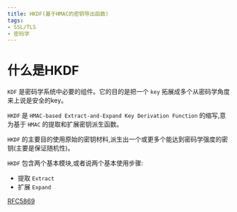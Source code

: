 ```yaml
---
title: HKDF(基于HMAC的密钥导出函数)
tags:
- SSL/TLS
- 密码学
---
```


# 什么是HKDF

`KDF` 是密码学系统中必要的组件。它的目的是把一个 `key` 拓展成多个从密码学角度来上说是安全的key。

`HKDF` 是 `HMAC-based Extract-and-Expand Key Derivation Function` 的缩写,意为基于 `HMAC` 的提取和扩展密钥派生函数。

`HKDF` 的主要目的使用原始的密钥材料,派生出一个或更多个能达到密码学强度的密钥(主要是保证随机性)。

`HKDF` 包含两个基本模块,或者说两个基本使用步骤:
- 提取 `Extract`
- 扩展 `Expand`

[RFC5869](https://datatracker.ietf.org/doc/html/rfc5869)

